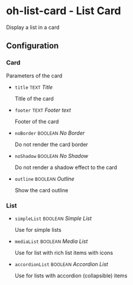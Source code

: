 # oh-list-card - List Card

<!-- GENERATED componentDescription -->
Display a list in a card
<!-- GENERATED /componentDescription -->

## Configuration

<!-- GENERATED props -->

### Card

Parameters of the card


- `title` <small>TEXT</small> _Title_

  Title of the card

- `footer` <small>TEXT</small> _Footer text_

  Footer of the card

- `noBorder` <small>BOOLEAN</small> _No Border_

  Do not render the card border

- `noShadow` <small>BOOLEAN</small> _No Shadow_

  Do not render a shadow effect to the card

- `outline` <small>BOOLEAN</small> _Outline_

  Show the card outline

### List


- `simpleList` <small>BOOLEAN</small> _Simple List_

  Use for simple lists

- `mediaList` <small>BOOLEAN</small> _Media List_

  Use for list with rich list items with icons

- `accordionList` <small>BOOLEAN</small> _Accordion List_

  Use for lists with accordion (collapsible) items

<!-- GENERATED /props -->
